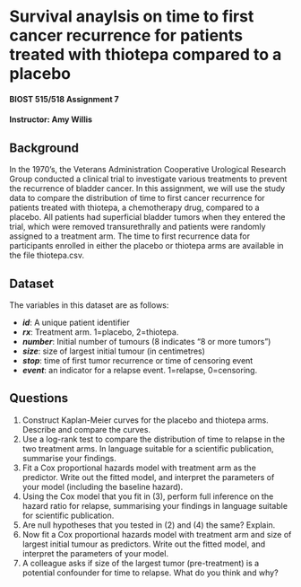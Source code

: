 # Survival anaylsis on time to first cancer recurrence for patients treated with thiotepa compared to a placebo
#### BIOST 515/518 Assignment 7
#### Instructor:  Amy Willis

## Background

In the 1970’s, the Veterans Administration Cooperative Urological Research Group conducted a clinical trial to investigate various treatments to prevent the recurrence of bladder cancer. In this assignment, we will use the study data to compare the distribution of time to first cancer recurrence for patients treated with thiotepa, a chemotherapy drug, compared to a placebo. All patients had superficial bladder tumors when they entered the trial, which were removed transurethrally and patients were randomly assigned to a treatment arm. The time to first recurrence data for participants enrolled in either the placebo or thiotepa arms are available in the file thiotepa.csv.

## Dataset

The variables in this dataset are as follows:
- ***id***: A unique patient identifier
- ***rx***: Treatment arm. 1=placebo, 2=thiotepa.
- ***number***: Initial number of tumours (8 indicates “8 or more tumors”)
- ***size***: size of largest initial tumour (in centimetres)
- ***stop***: time of first tumor recurrence or time of censoring event
- ***event***: an indicator for a relapse event. 1=relapse, 0=censoring.

## Questions

1. Construct Kaplan-Meier curves for the placebo and thiotepa arms. Describe and compare the curves.
2. Use a log-rank test to compare the distribution of time to relapse in the two treatment arms. In language suitable for a scientific publication, summarise your findings.
3. Fit a Cox proportional hazards model with treatment arm as the predictor. Write out the fitted model, and interpret the parameters of your model (including the baseline hazard).
4. Using the Cox model that you fit in (3), perform full inference on the hazard ratio for relapse, summarising your findings in language suitable for scientific publication.
5. Are null hypotheses that you tested in (2) and (4) the same? Explain.
6. Now fit a Cox proportional hazards model with treatment arm and size of largest initial tumour as predictors. Write out the fitted model, and interpret the parameters of your model.
7. A colleague asks if size of the largest tumor (pre-treatment) is a potential confounder for time to relapse.
What do you think and why?
